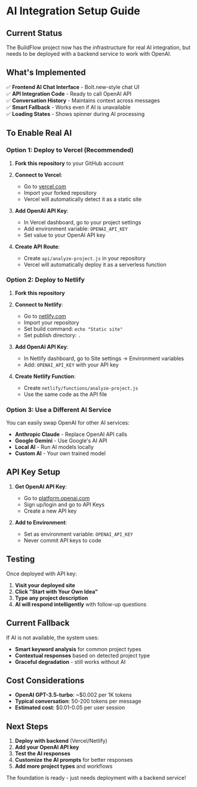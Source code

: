# AI Integration Setup Guide

## Current Status
The BuildFlow project now has the infrastructure for real AI integration, but needs to be deployed with a backend service to work with OpenAI.

## What's Implemented

✅ **Frontend AI Chat Interface** - Bolt.new-style chat UI  
✅ **API Integration Code** - Ready to call OpenAI API  
✅ **Conversation History** - Maintains context across messages  
✅ **Smart Fallback** - Works even if AI is unavailable  
✅ **Loading States** - Shows spinner during AI processing  

## To Enable Real AI

### Option 1: Deploy to Vercel (Recommended)

1. **Fork this repository** to your GitHub account
2. **Connect to Vercel**:
   - Go to [vercel.com](https://vercel.com)
   - Import your forked repository
   - Vercel will automatically detect it as a static site

3. **Add OpenAI API Key**:
   - In Vercel dashboard, go to your project settings
   - Add environment variable: `OPENAI_API_KEY`
   - Set value to your OpenAI API key

4. **Create API Route**:
   - Create `api/analyze-project.js` in your repository
   - Vercel will automatically deploy it as a serverless function

### Option 2: Deploy to Netlify

1. **Fork this repository**
2. **Connect to Netlify**:
   - Go to [netlify.com](https://netlify.com)
   - Import your repository
   - Set build command: `echo "Static site"`
   - Set publish directory: `.`

3. **Add OpenAI API Key**:
   - In Netlify dashboard, go to Site settings → Environment variables
   - Add: `OPENAI_API_KEY` with your API key

4. **Create Netlify Function**:
   - Create `netlify/functions/analyze-project.js`
   - Use the same code as the API file

### Option 3: Use a Different AI Service

You can easily swap OpenAI for other AI services:

- **Anthropic Claude** - Replace OpenAI API calls
- **Google Gemini** - Use Google's AI API
- **Local AI** - Run AI models locally
- **Custom AI** - Your own trained model

## API Key Setup

1. **Get OpenAI API Key**:
   - Go to [platform.openai.com](https://platform.openai.com)
   - Sign up/login and go to API Keys
   - Create a new API key

2. **Add to Environment**:
   - Set as environment variable: `OPENAI_API_KEY`
   - Never commit API keys to code

## Testing

Once deployed with API key:

1. **Visit your deployed site**
2. **Click "Start with Your Own Idea"**
3. **Type any project description**
4. **AI will respond intelligently** with follow-up questions

## Current Fallback

If AI is not available, the system uses:
- **Smart keyword analysis** for common project types
- **Contextual responses** based on detected project type
- **Graceful degradation** - still works without AI

## Cost Considerations

- **OpenAI GPT-3.5-turbo**: ~$0.002 per 1K tokens
- **Typical conversation**: 50-200 tokens per message
- **Estimated cost**: $0.01-0.05 per user session

## Next Steps

1. **Deploy with backend** (Vercel/Netlify)
2. **Add your OpenAI API key**
3. **Test the AI responses**
4. **Customize the AI prompts** for better responses
5. **Add more project types** and workflows

The foundation is ready - just needs deployment with a backend service! 